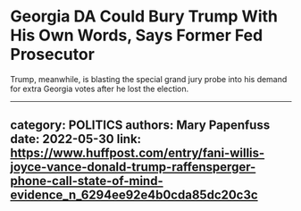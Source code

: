 # Georgia DA Could Bury Trump With His Own Words, Says Former Fed Prosecutor

Trump, meanwhile, is blasting the special grand jury probe into his demand for extra Georgia votes after he lost the election.

---
category: POLITICS
authors: Mary Papenfuss
date: 2022-05-30
link: https://www.huffpost.com/entry/fani-willis-joyce-vance-donald-trump-raffensperger-phone-call-state-of-mind-evidence_n_6294ee92e4b0cda85dc20c3c
---
